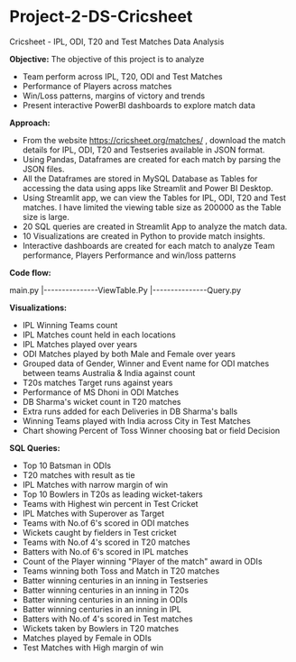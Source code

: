 # Project-2-DS-Cricsheet
Cricsheet - IPL, ODI, T20 and Test Matches Data Analysis 

**Objective:**
The objective of this project is to analyze
-  Team perform across IPL, T20, ODI and Test Matches​
-  Performance of Players across matches​
-  Win/Loss patterns, margins of victory and trends​
-  Present interactive PowerBI dashboards to explore match data​

**Approach:**
- From the website https://cricsheet.org/matches/ , download the match details for IPL, ODI, T20 and Testseries available in JSON format.​
- Using Pandas, Dataframes are created for each match by parsing the JSON files.​
- All the Dataframes are stored in MySQL Database as Tables  for accessing the data using apps like Streamlit and Power BI Desktop.​
- Using Streamlit app, we can view the Tables for IPL, ODI, T20 and Test matches. I have limited the viewing table size as 200000 as the Table size is large.​
- 20 SQL queries are created in Streamlit App to analyze the match data.​
- 10 Visualizations are created in Python to provide match insights.​
- Interactive dashboards are created for each match to analyze Team performance, Players Performance and win/loss patterns
  
**Code flow:**

main.py
|---------------ViewTable.Py
|---------------Query.py

**Visualizations:**
- IPL Winning Teams count​
- IPL Matches count held in each locations​
- IPL Matches played over years​
- ODI Matches played by both Male and Female over years​
- Grouped data of Gender, Winner and Event name for ODI matches between teams Australia & India against count​
- T20s matches Target runs against years​
- Performance of MS Dhoni in ODI Matches​
- DB Sharma's wicket count in T20 matches​
- Extra runs added for each Deliveries in DB Sharma's balls​
- Winning Teams played with India across City in Test Matches​
- Chart showing Percent of Toss Winner choosing bat or field Decision​
  
**SQL Queries:**
- Top 10 Batsman in ODIs​
- T20 matches with result as tie​
- IPL Matches with narrow margin of win​
- Top 10 Bowlers in T20s as leading wicket-takers​
- Teams with Highest win percent in Test Cricket​
- IPL Matches with Superover as Target​
- Teams with No.of 6's scored in ODI matches​
- Wickets caught by fielders in Test cricket​
- Teams with No.of 4's scored in T20 matches​
- Batters with No.of 6's scored in IPL matches​
- Count of the Player winning "Player of the match" award in ODIs​
- Teams winning both Toss and Match in T20 matches​
- Batter winning centuries in an inning in Testseries​
- Batter winning centuries in an inning in T20s​
- Batter winning centuries in an inning in ODIs​
- Batter winning centuries in an inning in IPL​
- Batters with No.of 4's scored in Test matches​
- Wickets taken by Bowlers in T20 matches​
- Matches played by Female in ODIs​
- Test Matches with High margin of win​
